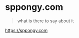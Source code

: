 # sppongy.com
> what is there to say about it 

<a href="https://sppongy.com">https://sppongy.com</a>
